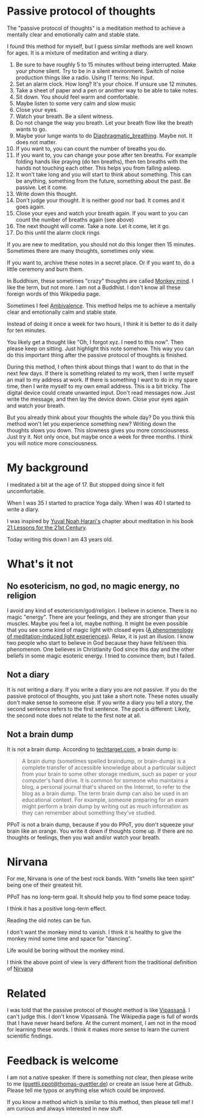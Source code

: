 # Passive protocol of thoughts

The "passive protocol of thoughts" is a meditation method to achieve a mentally clear and emotionally calm and stable state.

I found this method for myself, but I guess similar methods are well known for ages. It is a mixture of meditation and writing a diary.

1. Be sure to have roughly 5 to 15 minutes without being interrupted. Make your phone silent. Try to be in a silent environment. Switch of noise production things like a radio. Using IT terms: No input.
1. Set an alarm clock. How long? It's your choice. If unsure use 12 minutes.
1. Take a sheet of paper and a pen or another way to be able to take notes.
1. Sit down. You should feel warm and comfortable.
1. Maybe listen to some very calm and slow music
1. Close your eyes.
1. Watch your breath. Be a silent witness.
1. Do not change the way you breath. Let your breath flow like the breath wants to go.
1. Maybe your lunge wants to do [Diaphragmatic_breathing](https://en.wikipedia.org/wiki/Diaphragmatic_breathing). Maybe not. It does not matter.
1. If you want to, you can count the number of breaths you do.
1. If you want to, you can change your pose after ten breaths. For example folding hands like praying (do ten breaths), then ten breaths with the hands not touching each other. This helps you from falling asleep.
1. It won't take long and you will start to think about something. This can be anything, something from the future, something about the past. Be passive. Let it come.
1. Write down this thought. 
1. Don't judge your thought. It is neither good nor bad. It comes and it goes again.
1. Close your eyes and watch your breath again. If you want to you can count the number of breaths again (see above)
1. The next thought will come. Take a note. Let it come, let it go.
1. Do this until the alarm clock rings


If you are new to meditation, you should not do this longer then 15 minutes. Sometimes there are many thoughts, sometimes only view.

If you want to, archive these notes in a secret place. Or if you want to, do a little ceremony and burn them. 

In Buddhism, these sometimes "crazy" thoughts are called [Monkey mind](https://en.wikipedia.org/wiki/Monkey_mind). I like the term, but not more. I am not a Buddhist. I don't know all these foreign words of this Wikipedia page.

Sometimes I feel [Ambivalence](https://en.wikipedia.org/wiki/Ambivalence). This method helps me to achieve a mentally clear and emotionally calm and stable state.


Instead of doing it once a week for two hours, I think it is better to do it daily for ten minutes.

You likely get a thought like "Oh, I forgot xyz. I need to this now". Then please keep on sitting. Just highlight this note somehow. This way you can do this important thing after the passive protocol of thoughts is finished.

During this method, I often think about things that I want to do that in the next few days. If there is something related to my work, then I write myself an mail to my address at work. If there is something I want to do in my spare time, then I write myself to my own email address. This is a bit tricky. The digital device could create unwanted input. Don't read messages now. Just write the message, and then lay the device down. Close your eyes again and watch your breath.


But you already think about your thoughts
the whole day? Do you think this method won't
let you experience something new?
Writing down the thoughts slows you down.
This slowness gives you more consciousness.
Just try it. Not only once, but maybe
once a week for three months. I think
you will notice more consciousness.


# My background

I meditated a bit at the age of 17. But stopped doing since it felt uncomfortable. 

When I was 35 I started to practice Yoga daily. When I was 40 I started to write a diary.

I was inspired by [Yuval Noah Harari's](https://en.wikipedia.org/wiki/Yuval_Noah_Harari) chapter about meditation in his book [21 Lessons for the 21st Century](https://en.wikipedia.org/wiki/21_Lessons_for_the_21st_Century).

Today writing this down I am 43 years old.

# What's it not

## No esotericism, no god, no magic energy, no religion

I avoid any kind of esotericism/god/religion. I believe in science. There is no magic "energy". There are your feelings, and they are stronger than your muscles. Maybe you feel a lot, maybe nothing. It might be even possible that you see some kind of magic light with closed eyes ([A phenomenology of meditation-induced light experiences](https://www.frontiersin.org/articles/10.3389/fpsyg.2013.00973/full)). Relax, it is just an illusion. I know two people who start to believe in God because they have felt/seen this phenomenon. One believes in Christianity God since this day and the other beliefs in some magic esoteric energy. I tried to convince them, but I failed.

## Not a diary

It is not writing a diary. If you write a diary you are not passive. If you do the passive protocol of thoughts, you just take a short note. These notes usually don't make sense to someone else. If you write a diary you tell a story, the second sentence refers to the first sentence. The ppot is different: Likely, the second note does not relate to the first note at all.

## Not a brain dump
It is not a brain dump. According to [techtarget.com](https://whatis.techtarget.com/definition/brain-dump), a brain dump is:

> A brain dump (sometimes spelled braindump, or brain-dump) is a complete transfer of accessible knowledge about a particular subject from your brain to some other storage medium, such as paper or your computer's hard drive. It is common for someone who maintains a blog, a personal journal that's shared on the Internet, to refer to the blog as a brain dump. The term brain dump can also be used in an educational context. For example, someone preparing for an exam might perform a brain dump by writing out as much information as they can remember about something they've studied.

PPoT is not a brain dump, because if you do PPoT, you don't squeeze your brain like an orange. You write it down if
thoughts come up. If there are no thoughts or feelings, then you wait and/or watch your breath.


# Nirvana
For me, Nirvana is one of the best rock bands. With "smells like teen spirit"
being one of their greatest hit.

PPoT has no long-term goal. It should help
you to find some peace today.

I think it has a positive long-term effect.

Reading the old notes can be fun.

I don't want the monkey mind to vanish. I think it is healthy to give the monkey mind
some time and space for "dancing".

Life would be boring without the monkey mind.

I think the above point of view is very different from the traditional definition of [Nirvana](https://en.wikipedia.org/wiki/Nirvana)

# Related

I was told that the passive protocol of thought
method is like [Vipassanā](https://en.wikipedia.org/wiki/Vipassan%C4%81). I can't judge this. 
I don't know Vipassanā. The Wikipedia page is full of words that I have never heard before. 
At the current moment, I am not
in the mood for learning these
words. I think it makes more sense to learn
the current scientific findings.

# Feedback is welcome

I am not a native speaker. If there is something not clear, then please write to me (guettli.ppot@thomas-guettler.de) or create an issue here at Github. Please tell me typos or anything else which could be improved.

If you know a method which is similar to this method, then please tell me! I am curious and always interested in new stuff.




